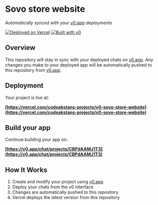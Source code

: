 # Sovo store website

*Automatically synced with your [v0.app](https://v0.app) deployments*

[![Deployed on Vercel](https://img.shields.io/badge/Deployed%20on-Vercel-black?style=for-the-badge&logo=vercel)](https://vercel.com/codeakstans-projects/v0-sovo-store-website)
[![Built with v0](https://img.shields.io/badge/Built%20with-v0.app-black?style=for-the-badge)](https://v0.app/chat/projects/CBPdAAMJ1T3)

## Overview

This repository will stay in sync with your deployed chats on [v0.app](https://v0.app).
Any changes you make to your deployed app will be automatically pushed to this repository from [v0.app](https://v0.app).

## Deployment

Your project is live at:

**[https://vercel.com/codeakstans-projects/v0-sovo-store-website](https://vercel.com/codeakstans-projects/v0-sovo-store-website)**

## Build your app

Continue building your app on:

**[https://v0.app/chat/projects/CBPdAAMJ1T3](https://v0.app/chat/projects/CBPdAAMJ1T3)**

## How It Works

1. Create and modify your project using [v0.app](https://v0.app)
2. Deploy your chats from the v0 interface
3. Changes are automatically pushed to this repository
4. Vercel deploys the latest version from this repository
